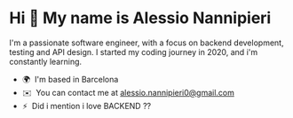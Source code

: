 Hi 👋 My name is Alessio Nannipieri
===================================

I'm a passionate software engineer, with a focus on backend development, testing and API design. 
I started my coding journey in 2020, and i'm constantly learning.

* 🌍  I'm based in Barcelona
* ✉️  You can contact me at [alessio.nannipieri0@gmail.com](mailto:alessio.nannipieri0@gmail.com)
* ⚡  Did i mention i love BACKEND ??
